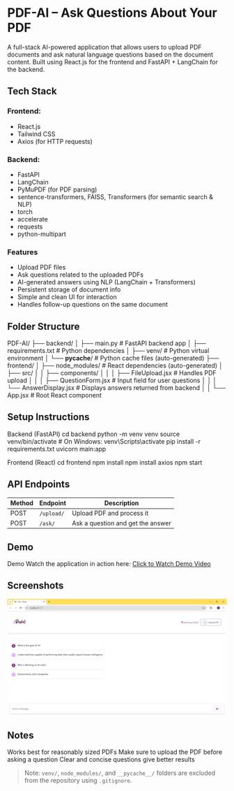  # PDF-AI – Ask Questions About Your PDF

 A full-stack AI-powered application that allows users to upload PDF documents and ask natural language questions based on the document content. Built using React.js for the frontend and FastAPI + LangChain for the backend.


## Tech Stack

### Frontend:
- React.js  
- Tailwind CSS  
- Axios (for HTTP requests)  

### Backend:

- FastAPI  
- LangChain  
- PyMuPDF (for PDF parsing)  
- sentence-transformers, FAISS, Transformers (for semantic search & NLP)  
- torch  
- accelerate  
- requests  
- python-multipart  


### Features
- Upload PDF files  
- Ask questions related to the uploaded PDFs  
- AI-generated answers using NLP (LangChain + Transformers)  
- Persistent storage of document info  
- Simple and clean UI for interaction  
- Handles follow-up questions on the same document




##  Folder Structure

PDF-AI/
├── backend/
│   ├── main.py               # FastAPI backend app
│   ├── requirements.txt      # Python dependencies
│   ├── venv/                 # Python virtual environment 
│   └── __pycache__/          # Python cache files (auto-generated)
├── frontend/
│   ├── node_modules/         # React dependencies (auto-generated)
│   ├── src/
│   │   ├── components/
│   │   │   ├── FileUpload.jsx      # Handles PDF upload
│   │   │   ├── QuestionForm.jsx    # Input field for user questions
│   │   │   └── AnswerDisplay.jsx   # Displays answers returned from backend
│   │   └── App.jsx            # Root React component



## Setup Instructions

Backend (FastAPI)
cd backend
python -m venv venv
source venv/bin/activate  # On Windows: venv\Scripts\activate
pip install -r requirements.txt
uvicorn main:app 

Frontend (React)
cd frontend
npm install
npm install axios
npm start

## API Endpoints
| Method | Endpoint   | Description                       |
| ------ | ---------- | --------------------------------- |
| POST   | `/upload/` | Upload PDF and process it         |
| POST   | `/ask/`    | Ask a question and get the answer |


##  Demo

 Demo
Watch the application in action here:
[Click to Watch Demo Video](https://drive.google.com/file/d/1Jy5jjENrcMhoqFIVwbUe9kDVQrPXZg_s/view?usp=sharing)


## Screenshots

![Demo Screenshot](./screenshots/demo.png)



## Notes
Works best for reasonably sized PDFs
Make sure to upload the PDF before asking a question
Clear and concise questions give better results


> Note: `venv/`, `node_modules/`, and `__pycache__/` folders are excluded from the repository using `.gitignore`.














